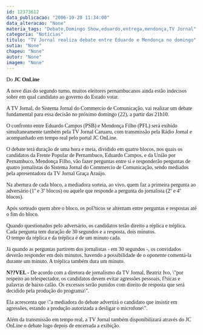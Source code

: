 ```yaml
---
id: 12373612
data_publicacao: "2006-10-20 11:34:00"
data_alteracao: "None"
materia_tags: "Debate,Domingo Show,eduardo,entrega,mendonça,TV Jornal"
categoria: "Notícias"
titulo: "TV Jornal realiza debate entre Eduardo e Mendonça no domingo"
sutia: "None"
chapeu: "None"
autor: "None"
imagem: "None"
---
```

<p><P><FONT face=Verdana>Do <STRONG>JC OnLine</STRONG></FONT></P></p>
<p><P><FONT face=Verdana>A nove dias do segundo turno, muitos eleitores pernambucanos ainda estão indecisos sobre em qual candidato ao governo do Estado votar. </FONT></P></p>
<p><P><FONT face=Verdana>A TV Jornal, do Sistema Jornal do Commercio de Comunicação, vai realizar um debate fundamental para essa decisão no próximo domingo (22), a partir das 21h10. </FONT></P></p>
<p><P><FONT face=Verdana>O confronto entre Eduardo Campos (PSB) e Mendonça Filho (PFL) será exibido simultaneamente também pela TV Jornal Caruaru, com transmissão pela Rádio Jornal e acompanhado em tempo real pelo portal JC OnLine.</FONT></P></p>
<p><P><FONT face=Verdana>O debate terá duração de uma hora e meia, dividido em quatro blocos, nos quais os candidatos da Frente Popular de Pernambuco, Eduardo Campos, e da União por Pernambuco, Mendonça Filho, vão fazer perguntas entre si e responderão perguntas de quatro jornalistas do Sistema Jornal do Commercio de Comunicação, sendo mediados pela apresentadora da TV Jornal Graça Araújo. </FONT></P></p>
<p><P><FONT face=Verdana>Na abertura de cada bloco, a mediadora sorteia, ao vivo, quem faz a primeira pergunta ao adversário (1º e 3º blocos) ou aquele que responde a pergunta do jornalista (2º e 4º blocos). </FONT></P></p>
<p><P><FONT face=Verdana>Após sorteado quem abre o bloco, os pol?ticos se alternam entre perguntas e respostas até o fim do bloco.</FONT></P></p>
<p><P><FONT face=Verdana>Quando questionados pelo adversário, os candidatos terão direito a réplica e tréplica. Cada pergunta tem duração de 30 segundos e a resposta, dois minutos. <BR>O tempo da réplica e da tréplica é de um minuto cada.</FONT></P></p>
<p><P><FONT face=Verdana>Já quando as perguntas partirem dos jornalistas - em 30 segundos -, os convidados deverão responder em dois minutos, havendo a possibilidade de o oponente comentá-la durante um minuto. A tréplica também dura um minuto.</FONT></P></p>
<p><P><FONT face=Verdana><STRONG>N??VEL -</STRONG> De acordo com a diretora de jornalismo da TV Jornal, Beatriz Ivo, \"por respeito ao telespectador, os candidatos devem evitar agressões pessoais, f?sicas e palavras de baixo calão. Os excessos serão punidos com direito de resposta que será decidido pela produção do programa\". </FONT></P></p>
<p><P><FONT face=Verdana>Ela acrescenta que \"a mediadora do debate advertirá o candidato que insistir em agressões, estando a produção autorizada a desligar o microfone\".</FONT></P></p>
<p><P><FONT face=Verdana>Além da transmissão em tempo real, a TV Jornal também disponibilizará através do JC OnLine o debate logo depois de encerrada a exibição.</FONT></P> </p>
